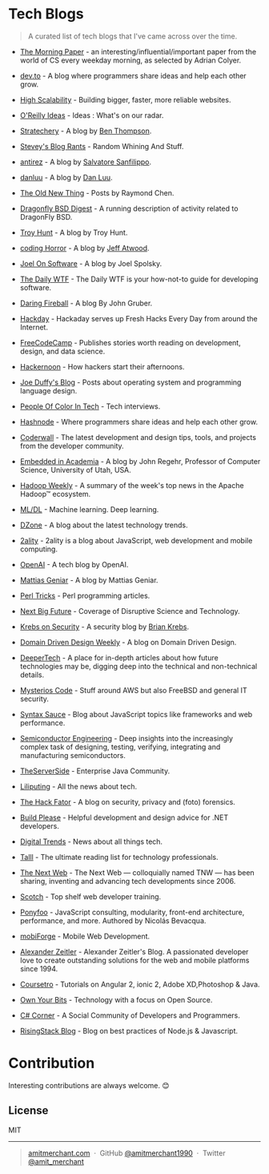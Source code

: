 # Tech Blogs

> A curated list of tech blogs that I've came across over the time.

- [The Morning Paper](https://blog.acolyer.org/) - an interesting/influential/important paper from the world of CS every weekday morning, as selected by Adrian Colyer.

- [dev.to](https://dev.to/) - A blog where programmers share ideas and help each other grow.

- [High Scalability](http://highscalability.com/) - Building bigger, faster, more reliable websites.

- [O'Reilly Ideas](https://www.oreilly.com/ideas) - Ideas : What's on our radar.

- [Stratechery](https://stratechery.com/) - A blog by [Ben Thompson](https://twitter.com/benthompson).

- [Stevey's Blog Rants](https://steve-yegge.blogspot.in/) - Random Whining And Stuff.

- [antirez](http://antirez.com/latest/0) - A blog by [Salvatore Sanfilippo](https://twitter.com/antirez).

- [danluu](https://danluu.com/) - A blog by [Dan Luu](https://twitter.com/danluu).

- [The Old New Thing](https://blogs.msdn.microsoft.com/oldnewthing/) - Posts by Raymond Chen.

- [Dragonfly BSD Digest](http://www.dragonflydigest.com/) - A running description of activity related to DragonFly BSD.

- [Troy Hunt](https://www.troyhunt.com/) - A blog by Troy Hunt.

- [coding Horror](https://blog.codinghorror.com/) - A blog by [Jeff Atwood](https://twitter.com/codinghorror).

- [Joel On Software](https://www.joelonsoftware.com/) - A blog by Joel Spolsky.

- [The Daily WTF](http://thedailywtf.com/) - The Daily WTF is your how-not-to guide for developing software.

- [Daring Fireball](http://daringfireball.net/) - A blog By John Gruber.

- [Hackday](http://hackaday.com/) - Hackaday serves up Fresh Hacks Every Day from around the Internet.

- [FreeCodeCamp](https://medium.freecodecamp.com/) - Publishes stories worth reading on development, design, and data science.

- [Hackernoon](https://hackernoon.com/) - How hackers start their afternoons.

- [Joe Duffy's Blog](http://joeduffyblog.com/) - Posts about operating system and programming language design.

- [People Of Color In Tech](http://peopleofcolorintech.com/) - Tech interviews.

- [Hashnode](https://hashnode.com/) - Where programmers share ideas and help each other grow.

- [Coderwall](https://coderwall.com/) - The latest development and design tips, tools, and projects from the developer community.

- [Embedded in Academia](http://blog.regehr.org/) - A blog by John Regehr, Professor of Computer Science, University of Utah, USA.

- [Hadoop Weekly](https://hadoopweekly.com/) - A summary of the week's top news in the Apache Hadoop™ ecosystem.

- [ML/DL](https://thomaswdinsmore.com/) - Machine learning. Deep learning.

- [DZone](https://dzone.com/) - A blog about the latest technology trends.

- [2ality](http://2ality.com/) - 2ality is a blog about JavaScript, web development and mobile computing.

- [OpenAI](https://openai.com/blog/) - A tech blog by OpenAI.

- [Mattias Geniar](https://ma.ttias.be/blog/) - A blog by Mattias Geniar.

- [Perl Tricks](http://perltricks.com/) - Perl programming articles.

- [Next Big Future](http://www.nextbigfuture.com/) - Coverage of Disruptive Science and Technology.

- [Krebs on Security](https://krebsonsecurity.com/) - A security blog by [Brian Krebs](https://twitter.com/briankrebs).

- [Domain Driven Design Weekly](http://dddweekly.com/) - A blog on Domain Driven Design.

- [DeeperTech](https://www.reddit.com/r/DeeperTech/) - A place for in-depth articles about how future technologies may be, digging deep into the technical and non-technical details.

- [Mysterios Code](https://mysteriouscode.io/blog/) - Stuff around AWS but also FreeBSD and general IT security.

- [Syntax Sauce](http://www.syntaxsuccess.com/) - Blog about JavaScript topics like frameworks and web performance.

- [Semiconductor Engineering](http://semiengineering.com/) - Deep insights into the increasingly complex task of designing, testing, verifying, integrating and manufacturing semiconductors.

- [TheServerSide](http://www.theserverside.com/) - Enterprise Java Community.

- [Liliputing](https://liliputing.com/) - All the news about tech.

- [The Hack Fator](https://hackerfactor.com/blog/) - A blog on security, privacy and (foto) forensics.

- [Build Please](https://buildplease.com/) - Helpful development and design advice for .NET developers.

- [Digital Trends](http://www.digitaltrends.com/) - News about all things tech.

- [Talll](http://talll.com/) - The ultimate reading list for technology professionals.

- [The Next Web](https://thenextweb.com) - The Next Web — colloquially named TNW — has been sharing, inventing and advancing tech developments since 2006. 

- [Scotch](https://scotch.io/) - Top shelf web developer training.

- [Ponyfoo](https://ponyfoo.com/) - JavaScript consulting, modularity, front-end architecture, performance, and more. Authored by Nicolás Bevacqua.

- [mobiForge](https://mobiforge.com/) - Mobile Web Development.

- [Alexander Zeitler](https://alexanderzeitler.com/) - Alexander Zeitler's Blog. A passionated developer love to create outstanding solutions for the web and mobile platforms since 1994.

- [Coursetro](https://coursetro.com/) - Tutorials on Angular 2, ionic 2, Adobe XD,Photoshop & Java.

- [Own Your Bits](https://ownyourbits.com/) - Technology with a focus on Open Source.

- [C# Corner](http://www.c-sharpcorner.com/) - A Social Community of Developers and Programmers.

- [RisingStack Blog](https://blog.risingstack.com) -  Blog on best practices of Node.js & Javascript.

# Contribution

Interesting contributions are always welcome. :blush:

## License

MIT

---

> [amitmerchant.com](https://www.amitmerchant.com) &nbsp;&middot;&nbsp;
> GitHub [@amitmerchant1990](https://github.com/amitmerchant1990) &nbsp;&middot;&nbsp;
> Twitter [@amit_merchant](https://twitter.com/amit_merchant)
